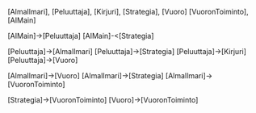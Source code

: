[AlmaIlmari], [Peluuttaja], [Kirjuri], [Strategia], [Vuoro]
[VuoronToiminto], [AIMain]

[AIMain]->[Peluuttaja]
[AIMain]-<[Strategia]

[Peluuttaja]->[AlmaIlmari]
[Peluuttaja]->[Strategia]
[Peluuttaja]->[Kirjuri]
[Peluuttaja]->[Vuoro]

[AlmaIlmari]->[Vuoro]
[AlmaIlmari]->[Strategia]
[AlmaIlmari]->[VuoronToiminto]

[Strategia]->[VuoronToiminto]
[Vuoro]->[VuoronToiminto]
